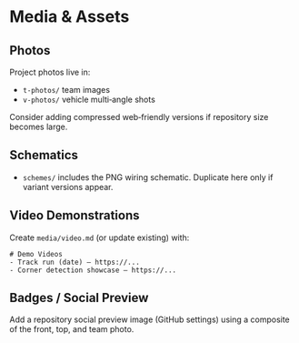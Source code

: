 # Media & Assets

## Photos
Project photos live in:
- `t-photos/` team images
- `v-photos/` vehicle multi‑angle shots

Consider adding compressed web‑friendly versions if repository size becomes large.

## Schematics
- `schemes/` includes the PNG wiring schematic. Duplicate here only if variant versions appear.

## Video Demonstrations
Create `media/video.md` (or update existing) with:
```
# Demo Videos
- Track run (date) – https://...
- Corner detection showcase – https://...
```

## Badges / Social Preview
Add a repository social preview image (GitHub settings) using a composite of the front, top, and team photo.
